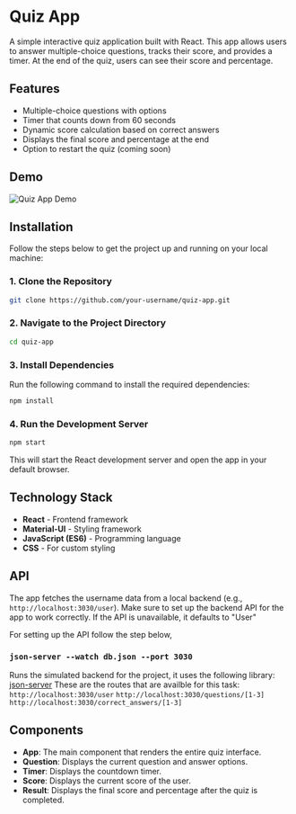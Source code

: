 # Quiz App

A simple interactive quiz application built with React. This app allows users to answer multiple-choice questions, tracks their score, and provides a timer. At the end of the quiz, users can see their score and percentage.

## Features

- Multiple-choice questions with options
- Timer that counts down from 60 seconds
- Dynamic score calculation based on correct answers
- Displays the final score and percentage at the end
- Option to restart the quiz (coming soon)

## Demo

![Quiz App Demo](path_to_your_demo_image.gif)

## Installation

Follow the steps below to get the project up and running on your local machine:

### 1. Clone the Repository

```bash
git clone https://github.com/your-username/quiz-app.git
```

### 2. Navigate to the Project Directory
```bash
cd quiz-app
```

### 3.  Install Dependencies
Run the following command to install the required dependencies:
```bash
npm install
```

### 4.  Run the Development Server

```bash
npm start
```
This will start the React development server and open the app in your default browser.

## Technology Stack

- **React** - Frontend framework
- **Material-UI** - Styling framework
- **JavaScript (ES6)** - Programming language
- **CSS** - For custom styling

## API

The app fetches the username data from a local backend (e.g., `http://localhost:3030/user`). Make sure to set up the backend API for the app to work correctly. If the API is unavailable, it defaults to "User"

For setting up the API follow the step below,
### `json-server --watch db.json --port 3030`

Runs the simulated backend for the project, it uses the following library: [json-server](https://github.com/typicode/json-server)
These are the routes that are availble for this task:
`http://localhost:3030/user`
`http://localhost:3030/questions/[1-3]`
`http://localhost:3030/correct_answers/[1-3]`

## Components

- **App**: The main component that renders the entire quiz interface.
- **Question**: Displays the current question and answer options.
- **Timer**: Displays the countdown timer.
- **Score**: Displays the current score of the user.
- **Result**: Displays the final score and percentage after the quiz is completed.